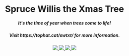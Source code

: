 <h1 align="center">Spruce Willis the Xmas Tree</h1>  
<h5 align="center">It's the time of year when trees come to life!</h5>  
<h5 align="center">Visit https://tophat.cat/swtxt/ for more information.</h5>
    
<p align="center">
<a href="https://discord.tophat.cat">
    <img src="https://img.shields.io/badge/Discord-TopHatCat-green.svg?style=flat&logo=Discord"/>
</a>  

<a href="https://www.curseforge.com/minecraft/mc-mods/spruce-willis-the-xmas-tree">
    <img src="http://cf.way2muchnoise.eu/full_spruce-willis-the-xmas-tree_downloads.svg"/>
</a>

<a href="https://www.curseforge.com/minecraft/mc-mods/spruce-willis-the-xmas-tree">
    <img src="http://cf.way2muchnoise.eu/versions/Minecraft_spruce-willis-the-xmas-tree_all.svg"/>
</a>  

<a href="https://github.com/tophatcats-mods/spruce-willis-the-xmas-tree/commits/master">
    <img src="https://img.shields.io/github/last-commit/tophatcats-mods/spruce-willis-the-xmas-tree.svg">
</a>  
</p>
